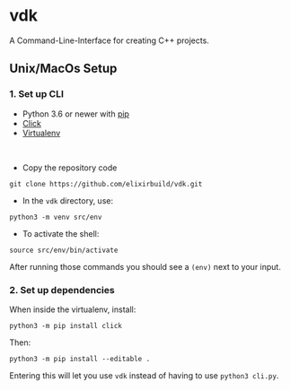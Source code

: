 # vdk
A Command-Line-Interface for creating C++ projects.

## Unix/MacOs Setup

### 1. Set up CLI

* Python 3.6 or newer with [pip](https://pip.pypa.io/en/stable/installation/)
* [Click](https://click.palletsprojects.com/en/8.0.x/)
* [Virtualenv](https://packaging.python.org/en/latest/guides/installing-using-pip-and-virtual-environments/#installing-virtualenv)

<br>

* Copy the repository code

```shell
git clone https://github.com/elixirbuild/vdk.git
```

* In the `vdk` directory, use:

```shell
python3 -m venv src/env
```

* To activate the shell:

```shell
source src/env/bin/activate
```

After running those commands you should see a `(env)` next to your input.

### 2. Set up dependencies

When inside the virtualenv, install:
```shell
python3 -m pip install click
```

Then:
```shell
python3 -m pip install --editable .
```

Entering this will let you use `vdk` instead of having to use `python3 cli.py`.
